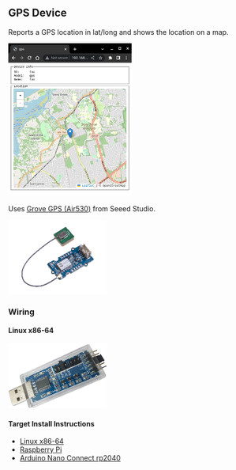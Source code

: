## GPS Device

Reports a GPS location in lat/long and shows the location on a map.

![](images/view.webp)

Uses [Grove GPS (Air530)](https://www.seeedstudio.com/Grove-GPS-Air530-p-4584.html) from Seeed Studio.

![](images/air530.webp)

### Wiring

#### Linux x86-64

![](images/usb-uart.jpg)

#### Target Install Instructions

- [Linux x86-64](./README-x86_64.md)
- [Raspberry Pi](README-rpi.md)
- [Arduino Nano Connect rp2040](README-nano_rp2040.md)

